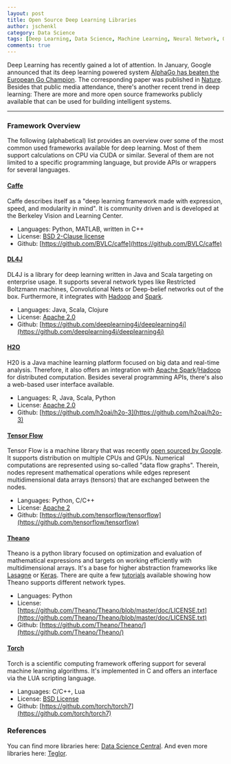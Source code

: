```yaml
---
layout: post
title: Open Source Deep Learning Libraries
author: jschenkl
category: Data Science
tags: [Deep Learning, Data Science, Machine Learning, Neural Network, Open Source]
comments: true
---
```


Deep Learning has recently gained a lot of attention. In January, Google announced that its deep learning powered system [AlphaGo has beaten the European Go Champion](http://googleresearch.blogspot.de/2016/01/alphago-mastering-ancient-game-of-go.html). The corresponding paper was published in [Nature](http://www.nature.com/nature/journal/v529/n7587/full/nature16961.html).
Besides that public media attendance, there's another recent trend in deep learning: There are more and more open source frameworks publicly available that can be used for building intelligent systems.

-----


### Framework Overview

The following (alphabetical) list provides an overview over some of the most common used frameworks available for deep learning. Most of them support calculations on CPU via CUDA or similar. Several of them are not limited to a specific programming language, but provide APIs or wrappers for several languages. 


#### [Caffe](http://caffe.berkeleyvision.org/)

Caffe describes itself as a "deep learning framework made with expression, speed, and modularity in mind". It is community driven and is developed at the Berkeley Vision and Learning Center. 

- Languages: Python, MATLAB, written in C++
- License: [BSD 2-Clause license](https://github.com/BVLC/caffe/blob/master/LICENSE)
- Github: [https://github.com/BVLC/caffe](https://github.com/BVLC/caffe)

#### [DL4J](http://deeplearning4j.org/)

DL4J is a library for deep learning written in Java and Scala targeting on enterprise usage. It supports several network types like Restricted Boltzmann machines, Convolutional Nets or Deep-belief networks out of the box. Furthermore, it integrates with [Hadoop](https://en.wikipedia.org/wiki/Apache_Hadoop) and [Spark](https://en.wikipedia.org/wiki/Apache_Spark).

- Languages: Java, Scala, Clojure
- License: [Apache 2.0](https://github.com/deeplearning4j/deeplearning4j/blob/master/LICENSE.txt)
- Github: [https://github.com/deeplearning4j/deeplearning4j](https://github.com/deeplearning4j/deeplearning4j)

#### [H2O](http://www.h2o.ai/)
H20 is a Java machine learning platform focused on big data and real-time analysis. Therefore, it also offers an integration with [Apache Spark](https://en.wikipedia.org/wiki/Apache_Spark)/[Hadoop](https://en.wikipedia.org/wiki/Apache_Hadoop) for distributed computation. Besides several programming APIs, there's also a web-based user interface available.

- Languages: R, Java, Scala, Python
- License: [Apache 2.0](https://github.com/h2oai/h2o-3/blob/master/LICENSE)
- Github: [https://github.com/h2oai/h2o-3](https://github.com/h2oai/h2o-3)

#### [Tensor Flow ](https://www.tensorflow.org/)

Tensor Flow is a machine library that was recently [open sourced by Google](http://googleresearch.blogspot.ca/2015/11/tensorflow-googles-latest-machine_9.html). It supports distribution on multiple CPUs and GPUs. Numerical computations are represented using so-called "data flow graphs". Therein, nodes represent mathematical operations while edges represent multidimensional data arrays (tensors) that are exchanged between the nodes.

- Languages: Python, C/C++ 
- License: [Apache 2](https://github.com/tensorflow/tensorflow/blob/master/LICENSE)
- Github: [https://github.com/tensorflow/tensorflow](https://github.com/tensorflow/tensorflow)

#### [Theano](http://www.deeplearning.net/software/theano/)

Theano is a python library focused on optimization and evaluation of mathematical expressions and targets on working efficiently with multidimensional arrays. It's a base for higher abstraction frameworks like [Lasagne](https://github.com/Lasagne/Lasagne) or [Keras](http://keras.io/). There are quite a few [tutorials](http://deeplearning.net/tutorial/) available showing how Theano supports different network types.

- Languages: Python
- License: [https://github.com/Theano/Theano/blob/master/doc/LICENSE.txt](https://github.com/Theano/Theano/blob/master/doc/LICENSE.txt)
- Github: [https://github.com/Theano/Theano/](https://github.com/Theano/Theano/)

#### [Torch](http://torch.ch/)

Torch is a scientific computing framework offering support for several machine learning algorithms. It's implemented in C and offers an interface via the LUA scripting language.

- Languages: C/C++, Lua
- License: [BSD License](https://en.wikipedia.org/wiki/BSD_License) 
- Github: [https://github.com/torch/torch7](https://github.com/torch/torch7)


### References
You can find more libraries here: [Data Science Central](http://www.datasciencecentral.com/profiles/blogs/here-are-15-libraries-in-various-languages-to-help-implement-your). And even more libraries here: [Teglor](http://www.teglor.com/b/deep-learning-libraries-language-cm569/).